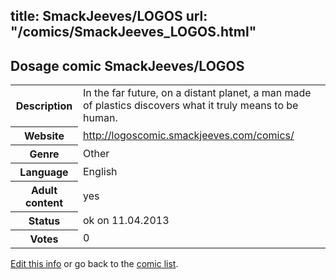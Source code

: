 title: SmackJeeves/LOGOS
url: "/comics/SmackJeeves_LOGOS.html"
---
Dosage comic SmackJeeves/LOGOS
-----------------------------------------

<table class="comicinfo">
<tr>
<th>Description</th><td>In the far future, on a distant planet, a man made of plastics discovers what it truly means to be human.</td>
</tr>
<tr>
<th>Website</th><td><a href="http://logoscomic.smackjeeves.com/comics/">http://logoscomic.smackjeeves.com/comics/</a></td>
</tr>
<tr>
<th>Genre</th><td>Other</td>
</tr>
<tr>
<th>Language</th><td>English</td>
</tr>
<tr>
<th>Adult content</th><td>yes</td>
</tr>
<tr>
<th>Status</th><td>ok on 11.04.2013</td>
</tr>
<tr>
<th>Votes</th><td>0</div></td>
</tr>
</table>

[Edit this info](/comics/SmackJeeves_LOGOS_edit.html) or go back to the [comic list](../comic-index.html).
